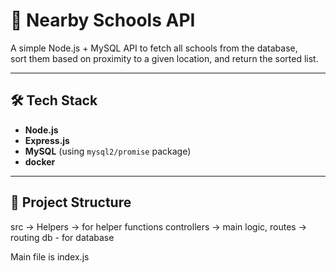 # 📍 Nearby Schools API

A simple Node.js + MySQL API to fetch all schools from the database,  
sort them based on proximity to a given location, and return the sorted list.

---



## 🛠️ Tech Stack
- **Node.js**
- **Express.js**
- **MySQL** (using `mysql2/promise` package)
- **docker**

---

## 📂 Project Structure

src ->
    Helpers -> for helper functions
    controllers -> main logic,
    routes -> routing 
    db - for database 

Main file is index.js

